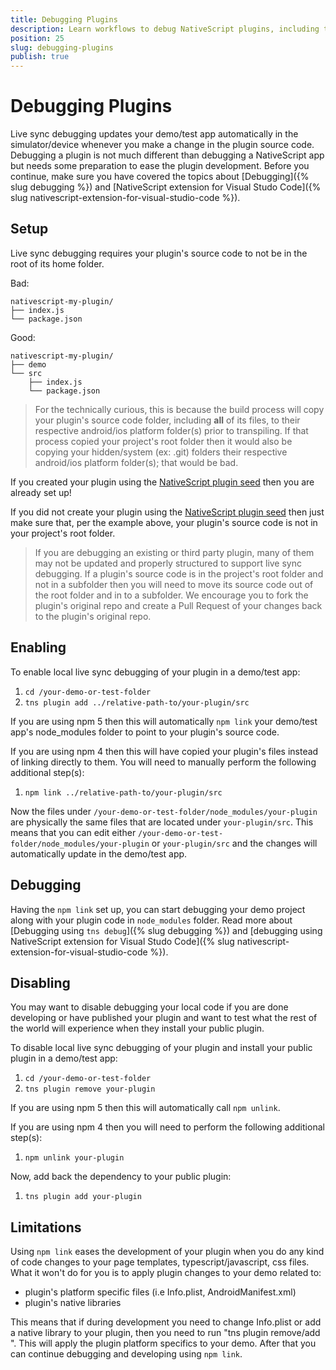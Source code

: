 ```yaml
---
title: Debugging Plugins
description: Learn workflows to debug NativeScript plugins, including the best way to set up your plugins during development.
position: 25
slug: debugging-plugins
publish: true
---
```


# Debugging Plugins

Live sync debugging updates your demo/test app automatically in the simulator/device whenever you make a change in the plugin source code. Debugging a plugin is not much different than debugging a NativeScript app but needs some preparation to ease the plugin development. Before you continue, make sure you have covered the topics about [Debugging]({% slug debugging %}) and [NativeScript extension for Visual Studo Code]({% slug nativescript-extension-for-visual-studio-code %}).

## Setup

Live sync debugging requires your plugin's source code to not be in the root of its home folder.

Bad:

``` Shell
nativescript-my-plugin/
├── index.js
└── package.json
```

Good:

``` Shell
nativescript-my-plugin/
├── demo
└── src
    ├── index.js
    └── package.json
```

> For the technically curious, this is because the build process will copy your plugin's source code folder, including **all** of its files, to their respective android/ios platform folder(s) prior to transpiling. If that process copied your project's root folder then it would also be copying your hidden/system (ex: .git) folders their respective android/ios platform folder(s); that would be bad.

If you created your plugin using the [NativeScript plugin seed](https://github.com/NativeScript/nativescript-plugin-seed) then you are already set up!

If you did not create your plugin using the [NativeScript plugin seed](https://github.com/NativeScript/nativescript-plugin-seed) then just make sure that, per the example above, your plugin's source code is not in your project's root folder.

> If you are debugging an existing or third party plugin, many of them may not be updated and properly structured to support live sync debugging. If a plugin's source code is in the project's root folder and not in a subfolder then you will need to move its source code out of the root folder and in to a subfolder. We encourage you to fork the plugin's original repo and create a Pull Request of your changes back to the plugin's original repo.

## Enabling

To enable local live sync debugging of your plugin in a demo/test app:

1. `cd /your-demo-or-test-folder`
1. `tns plugin add ../relative-path-to/your-plugin/src`

If you are using npm 5 then this will automatically `npm link` your demo/test app's node_modules folder to point to your plugin's source code.

If you are using npm 4 then this will have copied your plugin's files instead of linking directly to them. You will need to manually perform the following additional step(s):

1. `npm link ../relative-path-to/your-plugin/src`

Now the files under `/your-demo-or-test-folder/node_modules/your-plugin` are physically the same files that are located under `your-plugin/src`. This means that you can edit either `/your-demo-or-test-folder/node_modules/your-plugin` or `your-plugin/src` and the changes will automatically update in the demo/test app.

## Debugging

Having the `npm link` set up, you can start debugging your demo project along with your plugin code in `node_modules` folder. Read more about [Debugging using `tns debug`]({% slug debugging %}) and [debugging using NativeScript extension for Visual Studo Code]({% slug nativescript-extension-for-visual-studio-code %}).

## Disabling

You may want to disable debugging your local code if you are done developing or have published your plugin and want to test what the rest of the world will experience when they install your public plugin.

To disable local live sync debugging of your plugin and install your public plugin in a demo/test app:

1. `cd /your-demo-or-test-folder`
1. `tns plugin remove your-plugin`

If you are using npm 5 then this will automatically call `npm unlink`.

If you are using npm 4 then you will need to perform the following additional step(s):

1. `npm unlink your-plugin`

Now, add back the dependency to your public plugin:

1. `tns plugin add your-plugin`

## Limitations

Using `npm link` eases the development of your plugin when you do any kind of code changes to your page templates, typescript/javascript, css files. What it won't do for you is to apply plugin changes to your demo related to:

* plugin's platform specific files (i.e Info.plist, AndroidManifest.xml)
* plugin's native libraries

This means that if during development you need to change Info.plist or add a native library to your plugin, then you need to run "tns plugin remove/add <your-plugin-name>". This will apply the plugin platform specifics to your demo. After that you can continue debugging and developing using `npm link`.
